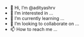 - 👋 Hi, I’m @adityashrv
- 👀 I’m interested in ...
- 🌱 I’m currently learning ...
- 💞️ I’m looking to collaborate on ...
- 📫 How to reach me ...

<!---
adityashrv/adityashrv is a ✨ special ✨ repository because its `README.md` (this file) appears on your GitHub profile.
You can click the Preview link to take a look at your changes.
--->

